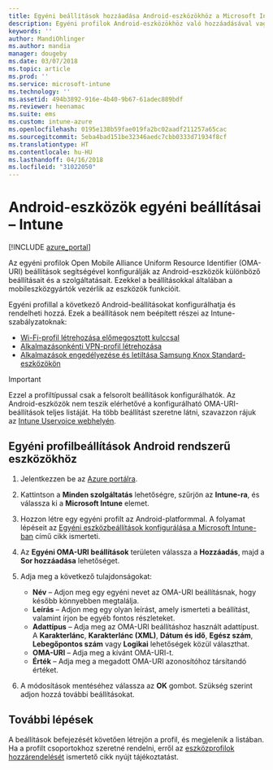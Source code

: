 ```yaml
---
title: Egyéni beállítások hozzáadása Android-eszközökhöz a Microsoft Intune-ban – Azure | Microsoft Docs
description: Egyéni profilok Android-eszközökhöz való hozzáadásával vagy létrehozásával előmegosztott kulccsal rendelkező Wi-Fi-profilt és alkalmazásonkénti VPN-profilt hozhat létre, vagy engedélyezheti és letilthatja a Samsung Knox Standard-eszközök alkalmazásait a Microsoft Intune-ban
keywords: ''
author: MandiOhlinger
ms.author: mandia
manager: dougeby
ms.date: 03/07/2018
ms.topic: article
ms.prod: ''
ms.service: microsoft-intune
ms.technology: ''
ms.assetid: 494b3892-916e-4b40-9b67-61adec889bdf
ms.reviewer: heenamac
ms.suite: ems
ms.custom: intune-azure
ms.openlocfilehash: 0195e138b59fae019fa2bc02aadf211257a65cac
ms.sourcegitcommit: 5eba4bad151be32346aedc7cbb0333d71934f8cf
ms.translationtype: HT
ms.contentlocale: hu-HU
ms.lasthandoff: 04/16/2018
ms.locfileid: "31022050"
---
```

# <a name="custom-settings-for-android-devices---intune"></a>Android-eszközök egyéni beállításai – Intune

[!INCLUDE [azure_portal](./includes/azure_portal.md)]

Az egyéni profilok Open Mobile Alliance Uniform Resource Identifier (OMA-URI) beállítások segítségével konfigurálják az Android-eszközök különböző beállításait és a szolgáltatásait. Ezekkel a beállításokkal általában a mobileszközgyártók vezérlik az eszközök funkcióit.

Egyéni profillal a következő Android-beállításokat konfigurálhatja és rendelheti hozzá. Ezek a beállítások nem beépített részei az Intune-szabályzatoknak:

- [Wi-Fi-profil létrehozása előmegosztott kulccsal](/intune/wi-fi-profile-shared-key)
- [Alkalmazásonkénti VPN-profil létrehozása](/intune/android-pulse-secure-per-app-vpn)
- [Alkalmazások engedélyezése és letiltása Samsung Knox Standard-eszközökön](/intune/samsung-knox-apps-allow-block)

>[!IMPORTANT]
> Ezzel a profiltípussal csak a felsorolt beállítások konfigurálhatók. Az Android-eszközök nem teszik elérhetővé a konfigurálható OMA-URI-beállítások teljes listáját. Ha több beállítást szeretne látni, szavazzon rájuk az [Intune Uservoice webhelyén](https://microsoftintune.uservoice.com/forums/291681-ideas).

## <a name="custom-profile-settings-for-android-devices"></a>Egyéni profilbeállítások Android rendszerű eszközökhöz

1. Jelentkezzen be az [Azure portálra](https://portal.azure.com). 
2. Kattintson a **Minden szolgáltatás** lehetőségre, szűrjön az **Intune-ra**, és válassza ki a  **Microsoft Intune** elemet.
3. Hozzon létre egy egyéni profilt az Android-platformmal. A folyamat lépéseit az [Egyéni eszközbeállítások konfigurálása a Microsoft Intune-ban](custom-settings-configure.md) című cikk ismerteti.
4. Az **Egyéni OMA-URI beállítások** területen válassza a **Hozzáadás**, majd a **Sor hozzáadása** lehetőséget.
5. Adja meg a következő tulajdonságokat:

   - **Név** – Adjon meg egy egyéni nevet az OMA-URI beállításnak, hogy később könnyebben megtalálja.
   - **Leírás** – Adjon meg egy olyan leírást, amely ismerteti a beállítást, valamint írjon be egyéb fontos részleteket.
   - **Adattípus** – Adja meg az OMA-URI beállításhoz használt adattípust. A **Karakterlánc**, **Karakterlánc (XML)**, **Dátum és idő**, **Egész szám**, **Lebegőpontos szám** vagy **Logikai** lehetőségek közül választhat.
   - **OMA-URI** – Adja meg a kívánt OMA-URI-t.
   - **Érték** – Adja meg a megadott OMA-URI azonosítóhoz társítandó értéket.

6. A módosítások mentéséhez válassza az **OK** gombot. Szükség szerint adjon hozzá további beállításokat.

## <a name="next-steps"></a>További lépések

A beállítások befejezését követően létrejön a profil, és megjelenik a listában. Ha a profilt csoportokhoz szeretné rendelni, erről az [eszközprofilok hozzárendelését](device-profile-assign.md) ismertető cikk nyújt tájékoztatást.
